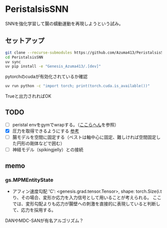 # PeristalsisSNN
SNNを強化学習して腸の蠕動運動を再現しようという試み。

## セットアップ
```bash
git clone --recurse-submodules https://github.com/Azuma413/PeristalsisSNN.git
cd PeristalsisSNN
uv sync
uv pip install -e "Genesis_Azuma413/.[dev]"
```
pytorchのcudaが有効化されているか確認
```bash
uv run python -c "import torch; print(torch.cuda.is_available())"
```
Trueと出力されればOK

## TODO
- [ ] peristal envをgymでwrapする。（[ここらへん](https://github.com/Azuma413/sound_dp/blob/main/env/genesis_env.py)を参照）
- [x] 圧力を取得できるようにする [参考](https://genesis-world.readthedocs.io/en/latest/_modules/genesis/engine/entities/mpm_entity.html#MPMEntity.get_state)
- [ ] 腸モデルを空間に固定する（ベストは軸中心に固定、難しければ空間固定した円形の剛体などで囲む）
- [ ] 神経モデル（spikingjelly）との接続

## memo
### gs.MPMEntityState
- アフィン速度勾配
'C': <genesis.grad.tensor.Tensor>, shape: torch.Size(i.tり、その場合、変形か応力を入力信号として用いることが考えられる。
ここでは、変形勾配よりも応力が腸壁への刺激を直接的に表現していると判断して、応力を採用する。

DANやMDC-SANが有名アルゴリズム？